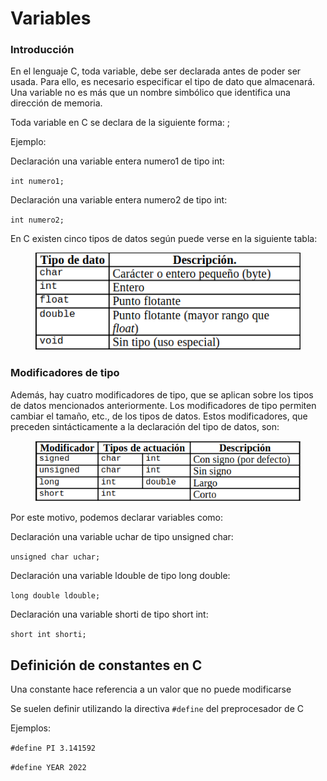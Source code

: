 # Variables

### Introducción

En el lenguaje C, toda variable, debe ser declarada antes de poder ser usada. Para ello, es necesario especificar el tipo de dato que almacenará. Una variable no es más que un nombre simbólico que identifica una dirección de memoria.

Toda variable en C se declara de la siguiente forma: ;

Ejemplo:

Declaración una variable entera numero1 de tipo int:

`int numero1;`

Declaración una variable entera numero2 de tipo int:

`int numero2;`

En C existen cinco tipos de datos según puede verse en la siguiente tabla:

<figure><img src="../../../.gitbook/assets/image (10).png" alt=""><figcaption></figcaption></figure>

### Modificadores de tipo

Además, hay cuatro modificadores de tipo, que se aplican sobre los tipos de datos mencionados anteriormente. Los modificadores de tipo permiten cambiar el tamaño, etc., de los tipos de datos. Estos modificadores, que preceden sintácticamente a la declaración del tipo de datos, son:

<figure><img src="../../../.gitbook/assets/image (4) (1).png" alt=""><figcaption></figcaption></figure>

Por este motivo, podemos declarar variables como:

Declaración una variable uchar de tipo unsigned char:

`unsigned char uchar;`

Declaración una variable ldouble de tipo long double:

`long double ldouble;`

Declaración una variable shorti de tipo short int:

`short int shorti;`

## Definición de constantes en C

Una constante hace referencia a un valor que no puede modificarse

Se suelen definir utilizando la directiva `#define` del preprocesador de C

Ejemplos:

`#define PI 3.141592`

`#define YEAR 2022`
